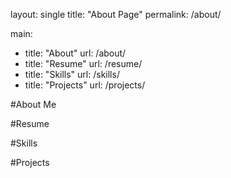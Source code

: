 layout: single
title: "About Page"
permalink: /about/

main:
  - title: "About"
    url: /about/
  - title: "Resume"
    url: /resume/
  - title: "Skills"
    url: /skills/
  - title: "Projects"
    url: /projects/

#About Me


#Resume


#Skills


#Projects






